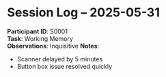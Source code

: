 # Session Log – 2025-05-31

**Participant ID**: S0001  
**Task**: Working Memory  
**Observations**: Inquisitive
**Notes**:
- Scanner delayed by 5 minutes
- Button box issue resolved quickly
